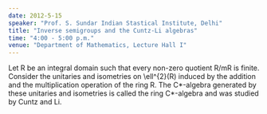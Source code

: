 ```yaml
---
date: 2012-5-15
speaker: "Prof. S. Sundar Indian Stastical Institute, Delhi"
title: "Inverse semigroups and the Cuntz-Li algebras"
time: "4:00 - 5:00 p.m."
venue: "Department of Mathematics, Lecture Hall I"
---
```

Let R be an integral domain such that every non-zero quotient R/mR is
finite. Consider the unitaries and isometries on \\ell^{2}(R) induced
by the addition and the multiplication operation of the ring R. The
C*-algebra generated by these unitaries and isometries is called
the ring C*-algebra and was studied by Cuntz and Li.
